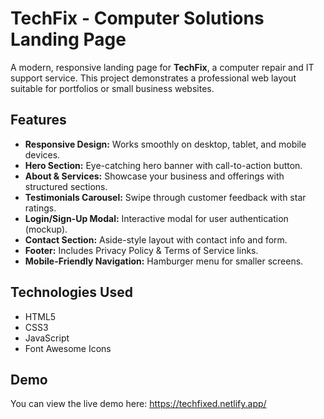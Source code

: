 # TechFix - Computer Solutions Landing Page

A modern, responsive landing page for **TechFix**, a computer repair and IT support service. This project demonstrates a professional web layout suitable for portfolios or small business websites.

## Features

- **Responsive Design:** Works smoothly on desktop, tablet, and mobile devices.
- **Hero Section:** Eye-catching hero banner with call-to-action button.
- **About & Services:** Showcase your business and offerings with structured sections.
- **Testimonials Carousel:** Swipe through customer feedback with star ratings.
- **Login/Sign-Up Modal:** Interactive modal for user authentication (mockup).
- **Contact Section:** Aside-style layout with contact info and form.
- **Footer:** Includes Privacy Policy & Terms of Service links.
- **Mobile-Friendly Navigation:** Hamburger menu for smaller screens.

## Technologies Used

- HTML5
- CSS3
- JavaScript
- Font Awesome Icons

## Demo
You can view the live demo here: https://techfixed.netlify.app/

